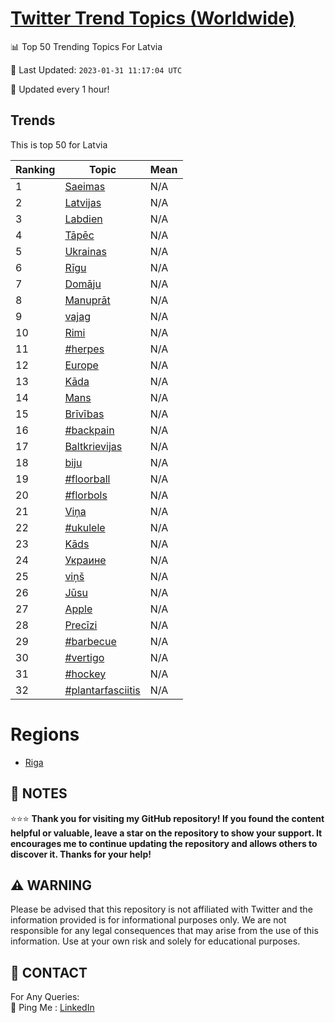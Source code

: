 [Twitter Trend Topics (Worldwide)](https://github.com/ErcinDedeoglu/Twitter-Trend-Topics)
==========


📊 Top 50 Trending Topics For Latvia

📆 Last Updated: `2023-01-31 11:17:04 UTC`

🔧 Updated every 1 hour!


## Trends

This is top 50 for Latvia

| Ranking | Topic | Mean |
| ------- | ------------ | ------------ |
| 1 | [Saeimas](http://twitter.com/search?q=Saeimas) | N/A |
| 2 | [Latvijas](http://twitter.com/search?q=Latvijas) | N/A |
| 3 | [Labdien](http://twitter.com/search?q=Labdien) | N/A |
| 4 | [Tāpēc](http://twitter.com/search?q=T%c4%81p%c4%93c) | N/A |
| 5 | [Ukrainas](http://twitter.com/search?q=Ukrainas) | N/A |
| 6 | [Rīgu](http://twitter.com/search?q=R%c4%abgu) | N/A |
| 7 | [Domāju](http://twitter.com/search?q=Dom%c4%81ju) | N/A |
| 8 | [Manuprāt](http://twitter.com/search?q=Manupr%c4%81t) | N/A |
| 9 | [vajag](http://twitter.com/search?q=vajag) | N/A |
| 10 | [Rimi](http://twitter.com/search?q=Rimi) | N/A |
| 11 | [#herpes](http://twitter.com/search?q=%23herpes) | N/A |
| 12 | [Europe](http://twitter.com/search?q=Europe) | N/A |
| 13 | [Kāda](http://twitter.com/search?q=K%c4%81da) | N/A |
| 14 | [Mans](http://twitter.com/search?q=Mans) | N/A |
| 15 | [Brīvības](http://twitter.com/search?q=Br%c4%abv%c4%abbas) | N/A |
| 16 | [#backpain](http://twitter.com/search?q=%23backpain) | N/A |
| 17 | [Baltkrievijas](http://twitter.com/search?q=Baltkrievijas) | N/A |
| 18 | [biju](http://twitter.com/search?q=biju) | N/A |
| 19 | [#floorball](http://twitter.com/search?q=%23floorball) | N/A |
| 20 | [#florbols](http://twitter.com/search?q=%23florbols) | N/A |
| 21 | [Viņa](http://twitter.com/search?q=Vi%c5%86a) | N/A |
| 22 | [#ukulele](http://twitter.com/search?q=%23ukulele) | N/A |
| 23 | [Kāds](http://twitter.com/search?q=K%c4%81ds) | N/A |
| 24 | [Украине](http://twitter.com/search?q=%d0%a3%d0%ba%d1%80%d0%b0%d0%b8%d0%bd%d0%b5) | N/A |
| 25 | [viņš](http://twitter.com/search?q=vi%c5%86%c5%a1) | N/A |
| 26 | [Jūsu](http://twitter.com/search?q=J%c5%absu) | N/A |
| 27 | [Apple](http://twitter.com/search?q=Apple) | N/A |
| 28 | [Precīzi](http://twitter.com/search?q=Prec%c4%abzi) | N/A |
| 29 | [#barbecue](http://twitter.com/search?q=%23barbecue) | N/A |
| 30 | [#vertigo](http://twitter.com/search?q=%23vertigo) | N/A |
| 31 | [#hockey](http://twitter.com/search?q=%23hockey) | N/A |
| 32 | [#plantarfasciitis](http://twitter.com/search?q=%23plantarfasciitis) | N/A |



# Regions

* [Riga](</Latvia/Riga.md>)



## 📝 NOTES

⭐⭐⭐ **Thank you for visiting my GitHub repository! If you found the content helpful or valuable, leave a star on the repository to show your support. It encourages me to continue updating the repository and allows others to discover it. Thanks for your help!**


## ⚠️ WARNING

Please be advised that this repository is not affiliated with Twitter and the information provided is for informational purposes only. We are not responsible for any legal consequences that may arise from the use of this information. Use at your own risk and solely for educational purposes.


## 📨 CONTACT

 For Any Queries:  
            🏓 Ping Me : [LinkedIn](https://www.linkedin.com/in/ercindedeoglu/)
